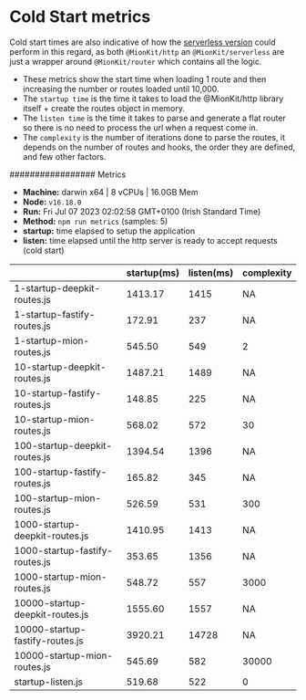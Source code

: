 # Cold Start metrics

Cold start times are also indicative of how the [serverless version](https://github.com/MionKit/mion/tree/master/packages/serverless) could perform in this regard, as both `@MionKit/http` an `@MionKit/serverless` are just a wrapper around `@MionKit/router` which contains all the logic.

- These metrics show the start time when loading 1 route and then increasing the number or routes loaded until 10,000.
- The `startup time` is the time it takes to load the @MionKit/http library itself + create the routes object in memory.
- The `listen time` is the time it takes to parse and generate a flat router so there is no need to process the url when a request come in.
- The `complexity` is the number of iterations done to parse the routes, it depends on the number of routes and hooks, the order they are defined, and few other factors.

################# Metrics

- **Machine:** darwin x64 | 8 vCPUs | 16.0GB Mem
- **Node:** `v16.18.0`
- **Run:** Fri Jul 07 2023 02:02:58 GMT+0100 (Irish Standard Time)
- **Method:** `npm run metrics` (samples: 5)
- **startup:** time elapsed to setup the application
- **listen:** time elapsed until the http server is ready to accept requests (cold start)

|                                 | startup(ms) | listen(ms) | complexity |
| ------------------------------- | ----------- | ---------- | ---------- |
| 1-startup-deepkit-routes.js     | 1413.17     | 1415       | NA         |
| 1-startup-fastify-routes.js     | 172.91      | 237        | NA         |
| 1-startup-mion-routes.js        | 545.50      | 549        | 2          |
| 10-startup-deepkit-routes.js    | 1487.21     | 1489       | NA         |
| 10-startup-fastify-routes.js    | 148.85      | 225        | NA         |
| 10-startup-mion-routes.js       | 568.02      | 572        | 30         |
| 100-startup-deepkit-routes.js   | 1394.54     | 1396       | NA         |
| 100-startup-fastify-routes.js   | 165.82      | 345        | NA         |
| 100-startup-mion-routes.js      | 526.59      | 531        | 300        |
| 1000-startup-deepkit-routes.js  | 1410.95     | 1413       | NA         |
| 1000-startup-fastify-routes.js  | 353.65      | 1356       | NA         |
| 1000-startup-mion-routes.js     | 548.72      | 557        | 3000       |
| 10000-startup-deepkit-routes.js | 1555.60     | 1557       | NA         |
| 10000-startup-fastify-routes.js | 3920.21     | 14728      | NA         |
| 10000-startup-mion-routes.js    | 545.69      | 582        | 30000      |
| startup-listen.js               | 519.68      | 522        | 0          |
